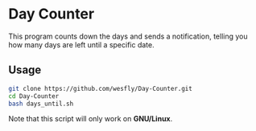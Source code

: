 # Day Counter

This program counts down the days and sends a notification, telling you how many days are left until a specific date.

## Usage
```bash
git clone https://github.com/wesfly/Day-Counter.git
cd Day-Counter
bash days_until.sh
```

Note that this script will only work on **GNU/Linux**.